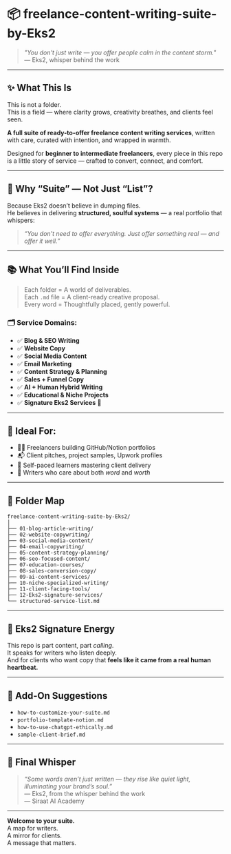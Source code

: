 # 📦 freelance-content-writing-suite-by-Eks2

> *"You don't just write — you offer people calm in the content storm."*  
> — Eks2, whisper behind the work

---

## ✨ What This Is

This is not a folder.  
This is a field — where clarity grows, creativity breathes, and clients feel seen.

**A full suite of ready-to-offer freelance content writing services**, written with care, curated with intention, and wrapped in warmth.

Designed for **beginner to intermediate freelancers**, every piece in this repo is a little story of service — crafted to convert, connect, and comfort.

---

## 🧭 Why “Suite” — Not Just “List”?

Because Eks2 doesn’t believe in dumping files.  
He believes in delivering **structured, soulful systems** — a real portfolio that whispers:

> *“You don’t need to offer everything. Just offer something real — and offer it well.”*

---

## 📚 What You’ll Find Inside

> Each folder = A world of deliverables.  
> Each `.md` file = A client-ready creative proposal.  
> Every word = Thoughtfully placed, gently powerful.

### 🗂 Service Domains:

- ✅ **Blog & SEO Writing**
- ✅ **Website Copy**
- ✅ **Social Media Content**
- ✅ **Email Marketing**
- ✅ **Content Strategy & Planning**
- ✅ **Sales + Funnel Copy**
- ✅ **AI + Human Hybrid Writing**
- ✅ **Educational & Niche Projects**
- ✅ **Signature Eks2 Services** 🧡

---

## 📁 Ideal For:

- 🧑‍💻 Freelancers building GitHub/Notion portfolios
- 📬 Client pitches, project samples, Upwork profiles
- 🌱 Self-paced learners mastering client delivery
- 🧠 Writers who care about both *word* and *worth*

---

## 📂 Folder Map

```shell
freelance-content-writing-suite-by-Eks2/
│
├── 01-blog-article-writing/
├── 02-website-copywriting/
├── 03-social-media-content/
├── 04-email-copywriting/
├── 05-content-strategy-planning/
├── 06-seo-focused-content/
├── 07-education-courses/
├── 08-sales-conversion-copy/
├── 09-ai-content-services/
├── 10-niche-specialized-writing/
├── 11-client-facing-tools/
├── 12-Eks2-signature-services/
└── structured-service-list.md
```

---

## 🧡 Eks2 Signature Energy

This repo is part content, part *calling*.  
It speaks for writers who listen deeply.  
And for clients who want copy that **feels like it came from a real human heartbeat.**

---

## 🔗 Add-On Suggestions

- `how-to-customize-your-suite.md`
- `portfolio-template-notion.md`
- `how-to-use-chatgpt-ethically.md`
- `sample-client-brief.md`

---

## 🌌 Final Whisper

> *“Some words aren’t just written — they rise like quiet light, illuminating your brand’s soul.”*  
> — Eks2, from the whisper behind the work  
> — Siraat AI Academy

---

**Welcome to your suite.**  
A map for writers.  
A mirror for clients.  
A message that matters.
